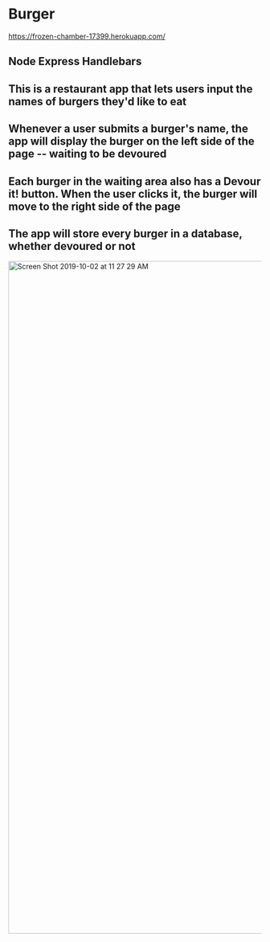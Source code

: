 # Burger

https://frozen-chamber-17399.herokuapp.com/

## Node Express Handlebars

##  This is a restaurant app that lets users input the names of burgers they'd like to eat

## Whenever a user submits a burger's name, the app will display the burger on the left side of the page -- waiting to be devoured

## Each burger in the waiting area also has a Devour it! button. When the user clicks it, the burger will move to the right side of the page

## The app will store every burger in a database, whether devoured or not

<img width="1339" alt="Screen Shot 2019-10-02 at 11 27 29 AM" src="https://user-images.githubusercontent.com/46546551/66058131-cc804180-e507-11e9-8ed5-0cc8b729f2f7.png">










